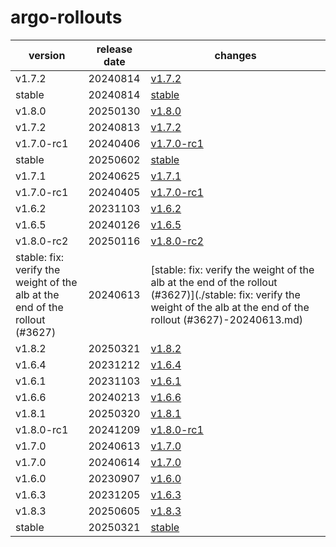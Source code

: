 # argo-rollouts	


|version|release date|changes|
|---|---|---|
|v1.7.2|20240814|[v1.7.2](./v1.7.2-20240814.md)|
|stable|20240814|[stable](./stable-20240814.md)|
|v1.8.0|20250130|[v1.8.0](./v1.8.0-20250130.md)|
|v1.7.2|20240813|[v1.7.2](./v1.7.2-20240813.md)|
|v1.7.0-rc1|20240406|[v1.7.0-rc1](./v1.7.0-rc1-20240406.md)|
|stable|20250602|[stable](./stable-20250602.md)|
|v1.7.1|20240625|[v1.7.1](./v1.7.1-20240625.md)|
|v1.7.0-rc1|20240405|[v1.7.0-rc1](./v1.7.0-rc1-20240405.md)|
|v1.6.2|20231103|[v1.6.2](./v1.6.2-20231103.md)|
|v1.6.5|20240126|[v1.6.5](./v1.6.5-20240126.md)|
|v1.8.0-rc2|20250116|[v1.8.0-rc2](./v1.8.0-rc2-20250116.md)|
|stable: fix: verify the weight of the alb at the end of the rollout (#3627)|20240613|[stable: fix: verify the weight of the alb at the end of the rollout (#3627)](./stable: fix: verify the weight of the alb at the end of the rollout (#3627)-20240613.md)|
|v1.8.2|20250321|[v1.8.2](./v1.8.2-20250321.md)|
|v1.6.4|20231212|[v1.6.4](./v1.6.4-20231212.md)|
|v1.6.1|20231103|[v1.6.1](./v1.6.1-20231103.md)|
|v1.6.6|20240213|[v1.6.6](./v1.6.6-20240213.md)|
|v1.8.1|20250320|[v1.8.1](./v1.8.1-20250320.md)|
|v1.8.0-rc1|20241209|[v1.8.0-rc1](./v1.8.0-rc1-20241209.md)|
|v1.7.0|20240613|[v1.7.0](./v1.7.0-20240613.md)|
|v1.7.0|20240614|[v1.7.0](./v1.7.0-20240614.md)|
|v1.6.0|20230907|[v1.6.0](./v1.6.0-20230907.md)|
|v1.6.3|20231205|[v1.6.3](./v1.6.3-20231205.md)|
|v1.8.3|20250605|[v1.8.3](./v1.8.3-20250605.md)|
|stable|20250321|[stable](./stable-20250321.md)|
